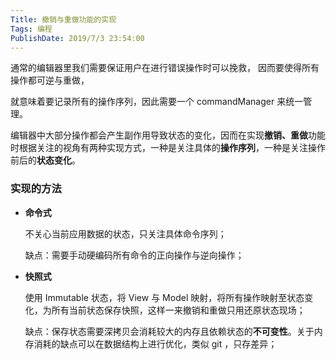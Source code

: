 ```yaml
---
Title: 撤销与重做功能的实现
Tags: 编程
PublishDate: 2019/7/3 23:54:00 
---
```


通常的编辑器里我们需要保证用户在进行错误操作时可以挽救， 因而要使得所有操作都可逆与重做，

就意味着要记录所有的操作序列，因此需要一个 commandManager 来统一管理。

编辑器中大部分操作都会产生副作用导致状态的变化，因而在实现**撤销、重做**功能时根据关注的视角有两种实现方式，一种是关注具体的**操作序列**，一种是关注操作前后的**状态变化**。

### 实现的方法

- **命令式**

  不关心当前应用数据的状态，只关注具体命令序列；

  缺点：需要手动硬编码所有命令的正向操作与逆向操作；

- **快照式**

  使用 Immutable 状态，将 View 与 Model 映射，将所有操作映射至状态变化，为所有当前状态保存快照，这样一来撤销和重做只用还原状态现场；

  缺点：保存状态需要深拷贝会消耗较大的内存且依赖状态的**不可变性**。关于内存消耗的缺点可以在数据结构上进行优化，类似 git ，只存差异；

